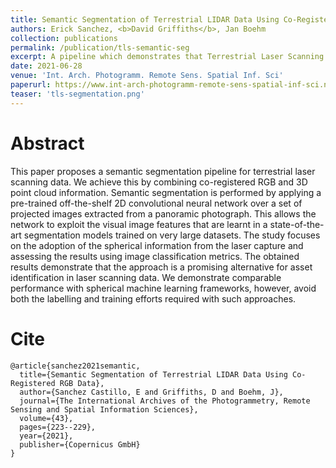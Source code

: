 ```yaml
---
title: Semantic Segmentation of Terrestrial LIDAR Data Using Co-Registered RGB Data
authors: Erick Sanchez, <b>David Griffiths</b>, Jan Boehm
collection: publications
permalink: /publication/tls-semantic-seg
excerpt: A pipeline which demonstrates that Terrestrial Laser Scanning (TLS) 3D data can be automatically labelled using off-the-shelf 2D semantic segmentation networks. With only a simple projection of a panoramic image, strong results can be generated with no additional training.
date: 2021-06-28
venue: 'Int. Arch. Photogramm. Remote Sens. Spatial Inf. Sci'
paperurl: https://www.int-arch-photogramm-remote-sens-spatial-inf-sci.net/XLIII-B2-2021/223/2021/
teaser: 'tls-segmentation.png'
---
```


# Abstract

This paper proposes a semantic segmentation pipeline for terrestrial laser scanning data. We achieve this by combining co-registered RGB and 3D point cloud information. Semantic segmentation is performed by applying a pre-trained off-the-shelf 2D convolutional neural network over a set of projected images extracted from a panoramic photograph. This allows the network to exploit the visual image features that are learnt in a state-of-the-art segmentation models trained on very large datasets. The study focuses on the adoption of the spherical information from the laser capture and assessing the results using image classification metrics. The obtained results demonstrate that the approach is a promising alternative for asset identification in laser scanning data. We demonstrate comparable performance with spherical machine learning frameworks, however, avoid both the labelling and training efforts required with such approaches.

# Cite

```
@article{sanchez2021semantic,
  title={Semantic Segmentation of Terrestrial LIDAR Data Using Co-Registered RGB Data},
  author={Sanchez Castillo, E and Griffiths, D and Boehm, J},
  journal={The International Archives of the Photogrammetry, Remote Sensing and Spatial Information Sciences},
  volume={43},
  pages={223--229},
  year={2021},
  publisher={Copernicus GmbH}
}
```
